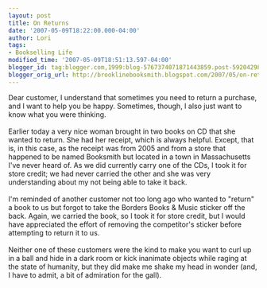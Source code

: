 ```yaml
---
layout: post
title: On Returns
date: '2007-05-09T18:22:00.000-04:00'
author: Lori
tags:
- Bookselling Life
modified_time: '2007-05-09T18:51:13.597-04:00'
blogger_id: tag:blogger.com,1999:blog-5767374071871443859.post-5920429831934611788
blogger_orig_url: http://brooklinebooksmith.blogspot.com/2007/05/on-returns.html
---
```


Dear customer, I understand that sometimes you need to return a purchase, and I want to help you be happy. Sometimes, though, I also just want to know what you were thinking.<br /><br />Earlier today a very nice woman brought in two books on CD that she wanted to return. She had her receipt, which is always helpful. Except, that is, in this case, as the receipt was from 2005 and from a store that happened to be named Booksmith but located in a town in Massachusetts I've never heard of. As we did currently carry one of the CDs, I took it for store credit; we had never carried the other and she was very understanding about my not being able to take it back.<br /><br />I'm reminded of another customer not too long ago who wanted to "return" a book to us but forgot to take the Borders Books &amp; Music sticker off the back. Again, we carried the book, so I took it for store credit, but I would have appreciated the effort of removing the competitor's sticker before attempting to return it to us.<br /><br />Neither one of these customers were the kind to make you want to curl up in a ball and hide in a dark room or kick inanimate objects while raging at the state of humanity, but they did make me shake my head in wonder (and, I have to admit, a bit of admiration for the gall).